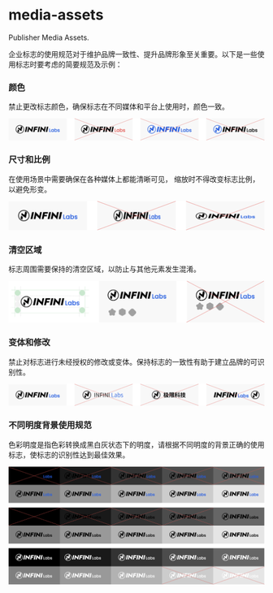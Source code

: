 # media-assets
Publisher Media Assets.

企业标志的使用规范对于维护品牌一致性、提升品牌形象至关重要。以下是一些使用标志时要考虑的简要规范及示例：



### 颜色

禁止更改标志颜色，确保标志在不同媒体和平台上使用时，颜色一致。

![yanse](https://github.com/698723/image/blob/main/yanse.png)




### 尺寸和比例

在使用场景中需要确保在各种媒体上都能清晰可见， 缩放时不得改变标志比例， 以避免形变。

![bili](https://github.com/698723/image/blob/main/bili.png)




### 清空区域

标志周围需要保持的清空区域，以防止与其他元素发生混淆。

![qingkong](https://github.com/698723/image/blob/main/qingkong.png)




### 变体和修改

禁止对标志进行未经授权的修改或变体。保持标志的一致性有助于建立品牌的可识别性。

![bianti](https://github.com/698723/image/blob/main/bianti.png)




### 不同明度背景使用规范

色彩明度是指色彩转换成黑白灰状态下的明度，请根据不同明度的背景正确的使用标志，使标志的识别性达到最佳效果。

![mingdu](https://github.com/698723/image/blob/main/mingdu.png)
